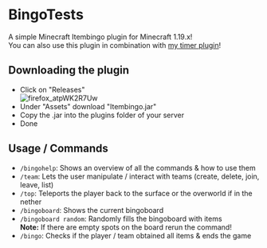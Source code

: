# BingoTests
A simple Minecraft Itembingo plugin for Minecraft 1.19.x!\
You can also use this plugin in combination with [my timer plugin](https://github.com/dvarlan/Minecraft-Timer)!

## Downloading the plugin

- Click on "Releases"\
![firefox_atpWK2R7Uw](https://user-images.githubusercontent.com/95964411/205129489-1b47b9d5-1949-4871-a709-5451eb925d9d.png)
- Under "Assets" download "Itembingo.jar"
- Copy the .jar into the plugins folder of your server
- Done

## Usage / Commands

- `/bingohelp`: Shows an overview of all the commands & how to use them
- `/team`: Lets the user manipulate / interact with teams (create, delete, join, leave, list)
- `/top`: Teleports the player back to the surface or the overworld if in the nether
- `/bingoboard`: Shows the current bingoboard
- `/bingoboard random`: Randomly fills the bingoboard with items \
    **Note:** If there are empty spots on the board rerun the command!
- `/bingo`: Checks if the player / team obtained all items & ends the game
